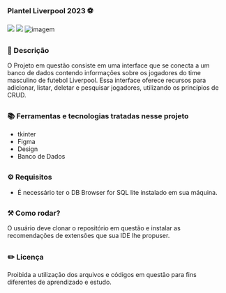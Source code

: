 ### Plantel Liverpool 2023 ⚽ 

<div style="display: inline_block">

<img src="https://img.shields.io/badge/Python-3776AB?style=for-the-badge&logo=python&logoColor=white" />
<img src="https://img.shields.io/badge/Made%20with-Jupyter-orange?style=for-the-badge&logo=Jupyter" />  


<img src="https://github.com/26Tassiofernandes/plantelliverpool/assets/86972667/9aed765a-ea41-4316-8923-a9aebae4e595" alt="imagem">
</div>

##

### 📜 Descrição 

O Projeto em questão consiste em uma interface que se conecta a um banco de dados contendo informações sobre os jogadores do time masculino de futebol Liverpool. 
Essa interface oferece recursos para adicionar, listar, deletar e pesquisar jogadores, utilizando os princípios de CRUD.

##

### 📚 Ferramentas e tecnologias tratadas nesse projeto

- tkinter
- Figma
- Design
- Banco de Dados

##

### ⚙ Requisitos

- É necessário ter o DB Browser for SQL lite instalado em sua máquina.

##

### ⚒️ Como rodar?

O usuário deve clonar o repositório em questão e instalar as recomendações de extensões que sua IDE lhe propuser.

##

### ✏️ Licença

Proibida a utilização dos arquivos e códigos em questão para fins diferentes de aprendizado e estudo.

##
